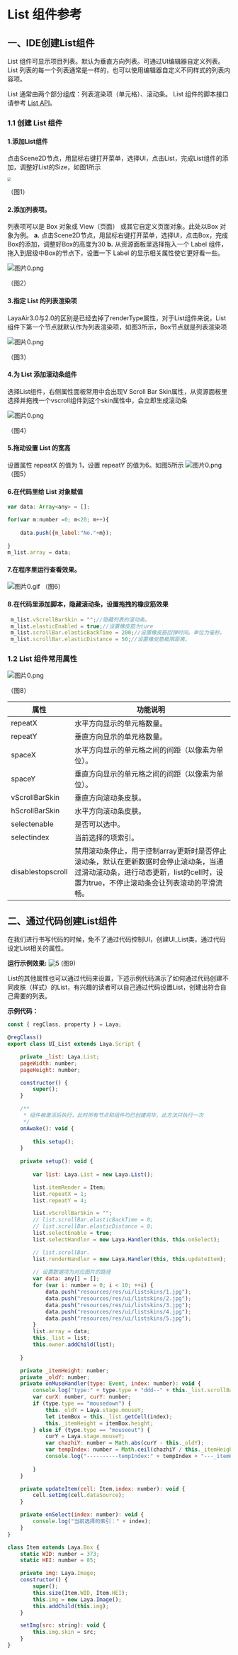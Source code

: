 # List 组件参考



##  一、IDE创建List组件

List 组件可显示项目列表。默认为垂直方向列表。可通过UI编辑器自定义列表。List 列表的每一个列表通常是一样的，也可以使用编辑器自定义不同样式的列表内容项。

List 通常由两个部分组成：列表渲染项（单元格）、滚动条。
List 组件的脚本接口请参考 [List API](https://layaair2.ldc2.layabox.com/api2/Chinese/index.html?version=2.9.0beta&type=2D&category=UI&class=laya.ui.List)。

 

### 1.1 创建 List 组件

#### 1.添加List组件

点击Scene2D节点，用鼠标右键打开菜单，选择UI，点击List，完成List组件的添加，调整好List的Size，如图1所示

<img src="img/1.png" style="zoom:50%;" />

（图1）



#### 2.添加列表项。

列表项可以是 Box 对象或 View（页面） 或其它自定义页面对象。此处以Box 对象为例。
**a.** 点击Scene2D节点，用鼠标右键打开菜单，选择UI，点击Box，完成Box的添加，调整好Box的高度为30
**b.** 从资源面板里选择拖入一个 Label 组件，拖入到层级中Box的节点下，设置一下 Label 的显示相关属性使它更好看一些。

![图片0.png](img/2.png)

（图2）



#### 3.指定 List 的列表渲染项

LayaAir3.0与2.0的区别是已经去掉了renderType属性，对于List组件来说，List组件下第一个节点就默认作为列表渲染项，如图3所示，Box节点就是列表渲染项

![图片0.png](img/3.png) 

（图3）



#### 4.为 List 添加滚动条组件

选择List组件，右侧属性面板常用中会出现V Scroll Bar Skin属性，从资源面板里选择并拖拽一个vscroll组件到这个skin属性中，会立即生成滚动条

![图片0.png](img/4.png)

（图4）



#### 5.拖动设置 List 的宽高

设置属性 repeatX 的值为 1，设置 repeatY 的值为6。如图5所示
![图片0.png](img/5.png)
（图5）



#### 6.在代码里给 List 对象赋值


```javascript
var data: Array<any> = [];

for(var m:number =0; m<20; m++){
    
	data.push({m_label:"No."+m});
    
}
m_list.array = data;
```



#### 7.在程序里运行查看效果。

![图片0.gif](gif/1.gif) 
（图6）



#### 8.在代码里添加脚本，隐藏滚动条，设置拖拽的橡皮筋效果

```javascript
 m_list.vScrollBarSkin = "";//隐藏列表的滚动条。
 m_list.elasticEnabled = true;//设置橡皮筋为ture
 m_list.scrollBar.elasticBackTime = 200;//设置橡皮筋回弹时间。单位为毫秒。
 m_list.scrollBar.elasticDistance = 50;//设置橡皮筋极限距离。
```




### 1.2 List 组件常用属性

![图片0.png](img/6.png) 

（图8）

  

| **属性**          | **功能说明**                                                 |
| ----------------- | ------------------------------------------------------------ |
| repeatX           | 水平方向显示的单元格数量。                                   |
| repeatY           | 垂直方向显示的单元格数量。                                   |
| spaceX            | 水平方向显示的单元格之间的间距（以像素为单位）。             |
| spaceY            | 垂直方向显示的单元格之间的间距（以像素为单位）。             |
| vScrollBarSkin    | 垂直方向滚动条皮肤。                                         |
| hScrollBarSkin    | 水平方向滚动条皮肤。                                         |
| selectenable      | 是否可以选中。                                               |
| selectindex       | 当前选择的项索引。                                           |
| disablestopscroll | 禁用滚动条停止，用于控制array更新时是否停止滚动条，默认在更新数据时会停止滚动条，当通过滑动滚动条，进行动态更新，list的cell时，设置为true，不停止滚动条会让列表滚动的平滑流畅。 |



## 二、通过代码创建List组件

在我们进行书写代码的时候，免不了通过代码控制UI，创建UI_List类，通过代码设定List相关的属性。

**运行示例效果:**
![5](gif/3.gif ) 
(图9)

List的其他属性也可以通过代码来设置，下述示例代码演示了如何通过代码创建不同皮肤（样式）的List，有兴趣的读者可以自己通过代码设置List，创建出符合自己需要的列表。



**示例代码：**

```javascript
const { regClass, property } = Laya;

@regClass()
export class UI_List extends Laya.Script {

	private _list: Laya.List;
	pageWidth: number;
	pageHeight: number;

    constructor() {
        super();
    }

    /**
     * 组件被激活后执行，此时所有节点和组件均已创建完毕，此方法只执行一次
     */
    onAwake(): void {
	
		this.setup();
	}
	
	private setup(): void {
        
		var list: Laya.List = new Laya.List();

		list.itemRender = Item;
		list.repeatX = 1;
		list.repeatY = 4;

		list.vScrollBarSkin = "";
		// list.scrollBar.elasticBackTime = 0;
		// list.scrollBar.elasticDistance = 0;
		list.selectEnable = true;
		list.selectHandler = new Laya.Handler(this, this.onSelect);

		// list.scrollBar.
		list.renderHandler = new Laya.Handler(this, this.updateItem);
		
		// 设置数据项为对应图片的路径
		var data: any[] = [];
		for (var i: number = 0; i < 10; ++i) {
			data.push("resources/res/ui/listskins/1.jpg");
			data.push("resources/res/ui/listskins/2.jpg");
			data.push("resources/res/ui/listskins/3.jpg");
			data.push("resources/res/ui/listskins/4.jpg");
			data.push("resources/res/ui/listskins/5.jpg");
		}
		list.array = data;
		this._list = list;
		this.owner.addChild(list);
		
	}

	private _itemHeight: number;
	private _oldY: number;
	private onMuseHandler(type: Event, index: number): void {
		console.log("type:" + type.type + "ddd--" + this._list.scrollBar.value + "---index:" + index);
		var curX: number, curY: number;
		if (type.type == "mousedown") {
			this._oldY = Laya.stage.mouseY;
			let itemBox = this._list.getCell(index);
			this._itemHeight = itemBox.height;
		} else if (type.type == "mouseout") {
			curY = Laya.stage.mouseY;
			var chazhiY: number = Math.abs(curY - this._oldY);
			var tempIndex: number = Math.ceil(chazhiY / this._itemHeight);
			console.log("----------tempIndex:" + tempIndex + "---_itemHeight:" + this._itemHeight + "---chazhiY:" + chazhiY);
			
		}
	}

	private updateItem(cell: Item,index: number): void {
		cell.setImg(cell.dataSource);
	}

	private onSelect(index: number): void {
		console.log("当前选择的索引：" + index);
	}
}

class Item extends Laya.Box {
	static WID: number = 373;
	static HEI: number = 85;

	private img: Laya.Image;
	constructor() {
		super();
		this.size(Item.WID, Item.HEI);
		this.img = new Laya.Image();
		this.addChild(this.img);
	}

	setImg(src: string): void {
		this.img.skin = src;
	}
}
```

